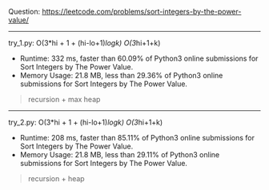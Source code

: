 Question: https://leetcode.com/problems/sort-integers-by-the-power-value/

---

try_1.py: O(3*hi + 1 + (hi-lo+1)*logk) O(3*hi+1+k)

* Runtime: 332 ms, faster than 60.09% of Python3 online submissions for Sort Integers by The Power Value.
* Memory Usage: 21.8 MB, less than 29.36% of Python3 online submissions for Sort Integers by The Power Value.

> recursion + max heap

---

try_2.py: O(3*hi + 1 + (hi-lo+1)*logk) O(3*hi+1+k)

* Runtime: 208 ms, faster than 85.11% of Python3 online submissions for Sort Integers by The Power Value.
* Memory Usage: 21.8 MB, less than 29.11% of Python3 online submissions for Sort Integers by The Power Value.

> recursion + heap
